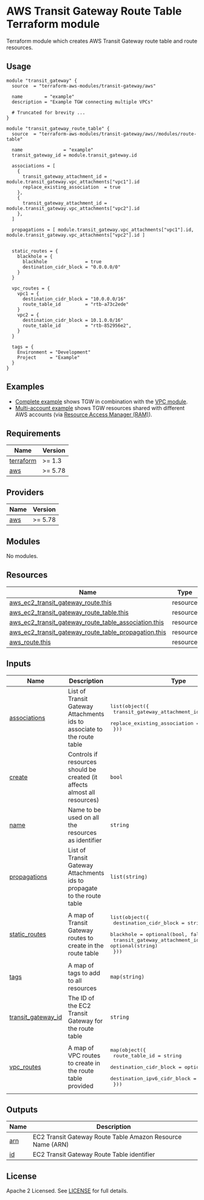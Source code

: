 # AWS Transit Gateway Route Table Terraform module

Terraform module which creates AWS Transit Gateway route table and route resources.

## Usage

```hcl
module "transit_gateway" {
  source  = "terraform-aws-modules/transit-gateway/aws"

  name        = "example"
  description = "Example TGW connecting multiple VPCs"

  # Truncated for brevity ...
}

module "transit_gateway_route_table" {
  source  = "terraform-aws-modules/transit-gateway/aws//modules/route-table"

  name               = "example"
  transit_gateway_id = module.transit_gateway.id

  associations = [
    {
      transit_gateway_attachment_id = module.transit_gateway.vpc_attachments["vpc1"].id
      replace_existing_association  = true
    },
    {
      transit_gateway_attachment_id = module.transit_gateway.vpc_attachments["vpc2"].id
    },
  ]

  propagations = [ module.transit_gateway.vpc_attachments["vpc1"].id, module.transit_gateway.vpc_attachments["vpc2"].id ]


  static_routes = {
    blackhole = {
      blackhole              = true
      destination_cidr_block = "0.0.0.0/0"
    }
  }

  vpc_routes = {
    vpc1 = {
      destination_cidr_block = "10.0.0.0/16"
      route_table_id         = "rtb-a73c2ede"
    }
    vpc2 = {
      destination_cidr_block = 10.1.0.0/16"
      route_table_id         = "rtb-852956e2",
    }
  }

  tags = {
    Environment = "Development"
    Project     = "Example"
  }
}
```

## Examples

- [Complete example](https://github.com/terraform-aws-modules/terraform-aws-transit-gateway/tree/master/examples/complete) shows TGW in combination with the [VPC module](https://github.com/terraform-aws-modules/terraform-aws-vpc).
- [Multi-account example](https://github.com/terraform-aws-modules/terraform-aws-transit-gateway/tree/master/examples/multi-account) shows TGW resources shared with different AWS accounts (via [Resource Access Manager (RAM)](https://aws.amazon.com/ram/)).

<!-- BEGIN_TF_DOCS -->
## Requirements

| Name | Version |
|------|---------|
| <a name="requirement_terraform"></a> [terraform](#requirement\_terraform) | >= 1.3 |
| <a name="requirement_aws"></a> [aws](#requirement\_aws) | >= 5.78 |

## Providers

| Name | Version |
|------|---------|
| <a name="provider_aws"></a> [aws](#provider\_aws) | >= 5.78 |

## Modules

No modules.

## Resources

| Name | Type |
|------|------|
| [aws_ec2_transit_gateway_route.this](https://registry.terraform.io/providers/hashicorp/aws/latest/docs/resources/ec2_transit_gateway_route) | resource |
| [aws_ec2_transit_gateway_route_table.this](https://registry.terraform.io/providers/hashicorp/aws/latest/docs/resources/ec2_transit_gateway_route_table) | resource |
| [aws_ec2_transit_gateway_route_table_association.this](https://registry.terraform.io/providers/hashicorp/aws/latest/docs/resources/ec2_transit_gateway_route_table_association) | resource |
| [aws_ec2_transit_gateway_route_table_propagation.this](https://registry.terraform.io/providers/hashicorp/aws/latest/docs/resources/ec2_transit_gateway_route_table_propagation) | resource |
| [aws_route.this](https://registry.terraform.io/providers/hashicorp/aws/latest/docs/resources/route) | resource |

## Inputs

| Name | Description | Type | Default | Required |
|------|-------------|------|---------|:--------:|
| <a name="input_associations"></a> [associations](#input\_associations) | List of Transit Gateway Attachments ids to associate to the route table | <pre>list(object({<br/>    transit_gateway_attachment_id = string<br/>    replace_existing_association  = optional(bool)<br/>  }))</pre> | `[]` | no |
| <a name="input_create"></a> [create](#input\_create) | Controls if resources should be created (it affects almost all resources) | `bool` | `true` | no |
| <a name="input_name"></a> [name](#input\_name) | Name to be used on all the resources as identifier | `string` | `""` | no |
| <a name="input_propagations"></a> [propagations](#input\_propagations) | List of Transit Gateway Attachments ids to propagate to the route table | `list(string)` | `[]` | no |
| <a name="input_static_routes"></a> [static\_routes](#input\_static\_routes) | A map of Transit Gateway routes to create in the route table | <pre>list(object({<br/>    destination_cidr_block        = string<br/>    blackhole                     = optional(bool, false)<br/>    transit_gateway_attachment_id = optional(string)<br/>  }))</pre> | `[]` | no |
| <a name="input_tags"></a> [tags](#input\_tags) | A map of tags to add to all resources | `map(string)` | `{}` | no |
| <a name="input_transit_gateway_id"></a> [transit\_gateway\_id](#input\_transit\_gateway\_id) | The ID of the EC2 Transit Gateway for the route table | `string` | n/a | yes |
| <a name="input_vpc_routes"></a> [vpc\_routes](#input\_vpc\_routes) | A map of VPC routes to create in the route table provided | <pre>map(object({<br/>    route_table_id              = string<br/>    destination_cidr_block      = optional(string)<br/>    destination_ipv6_cidr_block = optional(string)<br/>  }))</pre> | `{}` | no |

## Outputs

| Name | Description |
|------|-------------|
| <a name="output_arn"></a> [arn](#output\_arn) | EC2 Transit Gateway Route Table Amazon Resource Name (ARN) |
| <a name="output_id"></a> [id](#output\_id) | EC2 Transit Gateway Route Table identifier |
<!-- END_TF_DOCS -->

## License

Apache 2 Licensed. See [LICENSE](https://github.com/terraform-aws-modules/terraform-aws-transit-gateway/tree/master/LICENSE) for full details.
